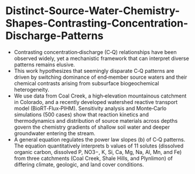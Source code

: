 # Distinct-Source-Water-Chemistry-Shapes-Contrasting-Concentration-Discharge-Patterns


- Contrasting concentration‐discharge (C‐Q) relationships have been observed widely, yet a mechanistic framework that can interpret diverse patterns remains elusive. 
- This work hypothesizes that seemingly disparate C‐Q patterns are driven by switching dominance of end‐member source waters and their chemical contrasts arising from subsurface biogeochemical heterogeneity. 
- We use data from Coal Creek, a high‐elevation mountainous catchment in Colorado, and a recently developed watershed reactive transport model (BioRT‐Flux‐PIHM). Sensitivity analysis and Monte‐Carlo simulations (500 cases) show that reaction kinetics and thermodynamics and distribution of source materials across depths govern the chemistry gradients of shallow soil water and deeper groundwater entering the stream. 
- A general equation regulates the power law slopes (b) of C‐Q patterns. The equation quantitatively interprets b values of 11 solutes (dissolved organic carbon, dissolved P, NO3−, K, Si, Ca, Mg, Na, Al, Mn, and Fe) from three catchments (Coal Creek, Shale Hills, and Plynlimon) of differing climate, geologic, and land cover conditions. 

